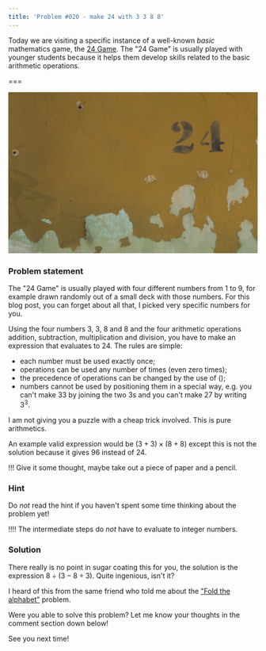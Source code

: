 ```yaml
---
title: 'Problem #020 - make 24 with 3 3 8 8'
---
```


Today we are visiting a specific instance of a well-known _basic_ mathematics game, the [24 Game]. The "24 Game" is usually played with younger students because it helps them develop skills related to the basic arithmetic operations.

===

![A picture of a wall with a 24 in it](24.jpg "Photo by Kadir Celep on Unsplash")

### Problem statement

The "24 Game" is usually played with four different numbers from $1$ to $9$, for example drawn randomly out of a small deck with those numbers. For this blog post, you can forget about all that, I picked very specific numbers for you.

Using the four numbers $3$, $3$, $8$ and $8$ and the four arithmetic operations addition, subtraction, multiplication and division, you have to make an expression that evaluates to $24$. The rules are simple:

 - each number must be used exactly once;
 - operations can be used any number of times (even zero times);
 - the precedence of operations can be changed by the use of $()$;
 - numbers cannot be used by positioning them in a special way, e.g. you can't make $33$ by joining the two $3$s and you can't make $27$ by writing $3^3$.

I am not giving you a puzzle with a cheap trick involved. This is pure arithmetics.

An example valid expression would be $(3+3)\times (8+8)$ except this is not the solution because it gives $96$ instead of $24$.

!!! Give it some thought, maybe take out a piece of paper and a pencil.

### Hint

Do _not_ read the hint if you haven't spent some time thinking about the problem yet!

!!!! The intermediate steps do _not_ have to evaluate to integer numbers.


### Solution

There really is no point in sugar coating this for you, the solution is the expression $8 \div (3 - 8\div 3)$. Quite ingenious, isn't it?

I heard of this from the same friend who told me about the ["Fold the alphabet"][fold the alphabet] problem.

Were you able to solve this problem? Let me know your thoughts in the comment section down below!

See you next time!

[24 Game]: https://en.wikipedia.org/wiki/24_Game
[fold the alphabet]: ../fold-the-alphabet
